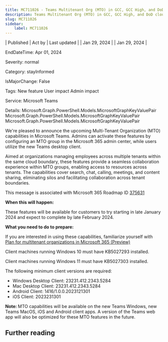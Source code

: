 ```yaml
---
title: MC711026 - Teams Multitenant Org (MTO) in GCC, GCC High, and DoD clouds
description: Teams Multitenant Org (MTO) in GCC, GCC High, and DoD clouds
slug: MC711026
sidebar:
    label: MC711026
---
```


| Published | Act by | Last updated |
| Jan 29, 2024 |  | Jan 29, 2024 |

EndDateTime: Apr 01, 2024

Severity: normal

Category: stayInformed

IsMajorChange: False

Tags: New feature User impact Admin impact

Service: Microsoft Teams

Details: Microsoft.Graph.PowerShell.Models.MicrosoftGraphKeyValuePair Microsoft.Graph.PowerShell.Models.MicrosoftGraphKeyValuePair Microsoft.Graph.PowerShell.Models.MicrosoftGraphKeyValuePair

<p style="">We're pleased to announce the upcoming Multi-Tenant Organization (MTO) capabilities in Microsoft Teams. Admins can activate these features by configuring an MTO group in the Microsoft 365 admin center, while users utilize the new Teams desktop client.<br></p><p>Aimed at organizations managing employees across multiple tenants within the same cloud boundary, these features provide a seamless collaboration experience within MTO groups, enabling access to resources across tenants. The capabilities cover search, chat, calling, meetings, and content sharing, eliminating silos and facilitating collaboration across tenant boundaries.</p><p>This message is associated with Microsoft 365 Roadmap ID <a href="https://www.microsoft.com/en-us/microsoft-365/roadmap?rtc=1%26filters=&amp;searchterms=375631" target="_blank">375631</a></p><p><b>When this will happen:</b></p><p>These features will be available for customers to try starting in late January 2024 and expect to complete by late February 2024.
</p><p><b>What you need to do to prepare:</b></p><p>If you are interested in using these capabilities, familiarize yourself with <a href="https://learn.microsoft.com/microsoft-365/enterprise/plan-multi-tenant-org-overview?view=o365-worldwide" target="_blank">Plan for multitenant organizations in Microsoft 365 (Preview)</a> 
</p><p>Client machines running Windows 10 must have KB5027293 installed.
</p><p>Client machines running Windows 11 must have KB5027303 installed.
</p><p>The following minimum client versions are required:
</p><ul><li>Windows Desktop Client: 23231.412.2343.5284 
</li><li>Mac Desktop Client: 23231.412.2343.5284
</li><li>Android Client: 1416/1.0.0.2023121301<br></li><li>iOS Client: 2023231301</li></ul><p><b>Note:&nbsp;</b>MTO capabilities will be available on the new Teams Windows, new Teams MacOS, iOS and Android client apps. A version of the Teams web app will also be optimized for these MTO features in the future.</p>

## Further reading
